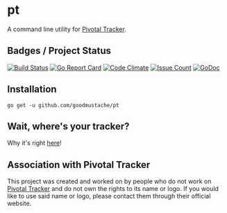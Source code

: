# pt
A command line utility for [Pivotal Tracker](https://www.pivotaltracker.com/).

## Badges / Project Status
[![Build Status](https://travis-ci.org/goodmustache/pt.svg?branch=master)](https://travis-ci.org/goodmustache/pt) [![Go Report Card](https://goreportcard.com/badge/github.com/goodmustache/pt)](https://goreportcard.com/report/github.com/goodmustache/pt) [![Code Climate](https://codeclimate.com/github/goodmustache/pt/badges/gpa.svg)](https://codeclimate.com/github/goodmustache/pt) [![Issue Count](https://codeclimate.com/github/goodmustache/pt/badges/issue_count.svg)](https://codeclimate.com/github/goodmustache/pt) [![GoDoc](https://godoc.org/github.com/goodmustache/pt?status.svg)](https://godoc.org/github.com/goodmustache/pt)

## Installation

```
go get -u github.com/goodmustache/pt
```

## Wait, where's your tracker?
Why it's right [here](https://www.pivotaltracker.com/n/projects/1593533)!

## Association with Pivotal Tracker
This project was created and worked on by people who do not work on [Pivotal Tracker](https://www.pivotaltracker.com/) and do not own the rights to its name or logo. If you would like to use said name or logo, please contact them through their official website.
